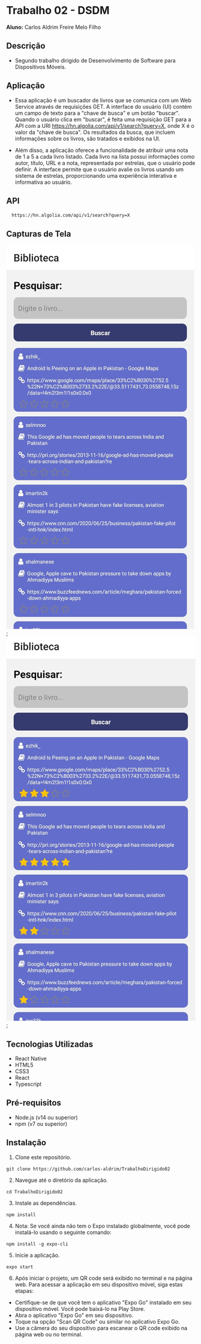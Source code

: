 # Trabalho 02 - DSDM

**Aluno:** Carlos Aldrim Freire Melo Filho

## Descrição

- Segundo trabalho dirigido de Desenvolvimento de Software para Dispositivos Móveis.

## Aplicação

- Essa aplicação é um buscador de livros que se comunica com um Web Service através de requisições GET. A interface do usuário (UI) contém um campo de texto para a "chave de busca" e um botão "buscar". Quando o usuário clica em "buscar", é feita uma requisição GET para a API com a URI https://hn.algolia.com/api/v1/search?query=X, onde X é o valor da "chave de busca". Os resultados da busca, que incluem informações sobre os livros, são tratados e exibidos na UI.

- Além disso, a aplicação oferece a funcionalidade de atribuir uma nota de 1 a 5 a cada livro listado. Cada livro na lista possui informações como autor, título, URL e a nota, representada por estrelas, que o usuário pode definir. A interface permite que o usuário avalie os livros usando um sistema de estrelas, proporcionando uma experiência interativa e informativa ao usuário.

## API

```shell
  https://hn.algolia.com/api/v1/search?query=X
```

## Capturas de Tela

![Captura de Tela 01](https://github.com/carlos-aldrim/TrabalhoDirigido02/blob/main/assets/Tela01.jpg);
![Captura de Tela 02](https://github.com/carlos-aldrim/TrabalhoDirigido02/blob/main/assets/Tela02.jpg);

## Tecnologias Utilizadas

- React Native
- HTML5
- CSS3
- React
- Typescript

## Pré-requisitos

- Node.js (v14 ou superior)
- npm (v7 ou superior)

## Instalação

1. Clone este repositório.

  ```shell
  git clone https://github.com/carlos-aldrim/TrabalhoDirigido02
  ```

2. Navegue até o diretório da aplicação.

  ```shell
  cd TrabalhoDirigido02
  ```

3. Instale as dependências.

  ```shell
  npm install
  ```

  4. Nota: Se você ainda não tem o Expo instalado globalmente, você pode instalá-lo usando o seguinte comando:

  ```shell
  npm install -g expo-cli
  ```

5. Inicie a aplicação.

  ```shell
  expo start
  ```

6. Após iniciar o projeto, um QR code será exibido no terminal e na página web. Para acessar a aplicação em seu dispositivo móvel, siga estas etapas:

- Certifique-se de que você tem o aplicativo "Expo Go" instalado em seu dispositivo móvel. Você pode baixá-lo na Play Store.
- Abra o aplicativo "Expo Go" em seu dispositivo.
- Toque na opção "Scan QR Code" ou similar no aplicativo Expo Go.
- Use a câmera do seu dispositivo para escanear o QR code exibido na página web ou no terminal.